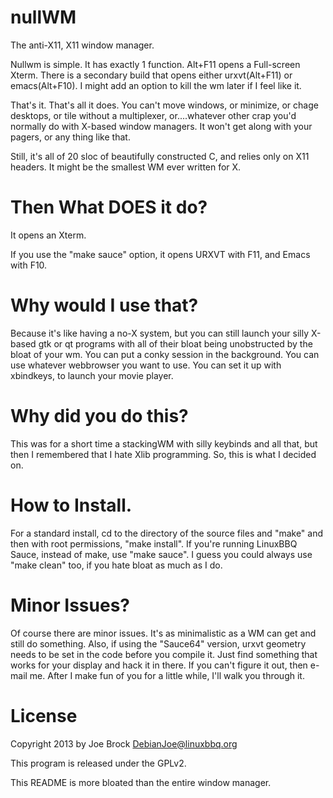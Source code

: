 nullWM
======
The anti-X11, X11 window manager.

Nullwm is simple.  It has exactly 1 function.  Alt+F11 opens a Full-screen Xterm.  There is a secondary build that opens either urxvt(Alt+F11) or emacs(Alt+F10).  I might add an option to kill the wm later if I feel like it.

That's it.  That's all it does.  You can't move windows, or minimize, or chage desktops, or tile without a multiplexer, or....whatever other crap you'd normally do with X-based window managers.  It won't get along with your pagers, or any thing like that.

Still, it's all of 20 sloc of beautifully constructed C, and relies only on X11 headers.  It might be the smallest WM ever written for X.

Then What DOES it do?
======
It opens an Xterm.  

If you use the "make sauce" option, it opens URXVT with F11, and Emacs with F10.

Why would I use that?
======
Because it's like having a no-X system, but you can still launch your silly X-based gtk or qt programs with all of their bloat being unobstructed by the bloat of your wm.  You can put a conky session in the background.  You can use whatever webbrowser you want to use.  You can set it up with xbindkeys, to launch your movie player.

Why did you do this?
========
This was for a short time a stackingWM with silly keybinds and all that, but then I remembered that I hate Xlib programming.  So, this is what I decided on.

How to Install.
========
For a standard install, cd to the directory of the source files and "make" and then with root permissions, "make install".  If you're running LinuxBBQ Sauce, instead of make, use "make sauce".  I guess you could always use "make clean" too, if you hate bloat as much as I do.

Minor Issues?
========
Of course there are minor issues.  It's as minimalistic as a WM can get and still do something.  Also, if using the "Sauce64" version, urxvt geometry needs to be set in the code before you compile it.  Just find something that works for your display and hack it in there.  If you can't figure it out, then e-mail me.  After I make fun of you for a little while, I'll walk you through it.


License
========
Copyright 2013 by Joe Brock <DebianJoe@linuxbbq.org>  

This program is released under the GPLv2.  

This README is more bloated than the entire window manager.  
